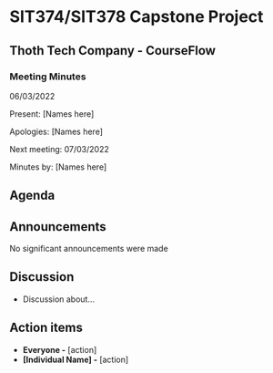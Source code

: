 # SIT374/SIT378 Capstone Project

## Thoth Tech Company - CourseFlow

### Meeting Minutes

06/03/2022

Present: [Names here]

Apologies: [Names here]

Next meeting: 07/03/2022

Minutes by: [Names here]

## Agenda

## Announcements

No significant announcements were made

## Discussion

- Discussion about…

## Action items

- **Everyone -** [action]
- **[Individual Name] -** [action]
